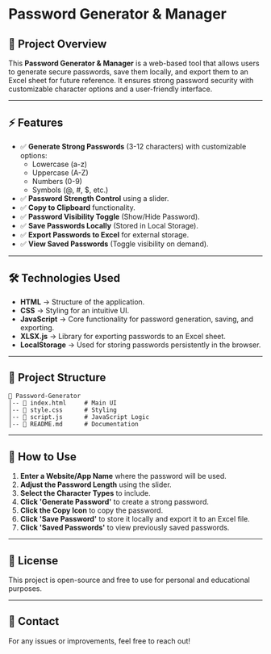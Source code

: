 # Password Generator & Manager

## 📌 Project Overview
This **Password Generator & Manager** is a web-based tool that allows users to generate secure passwords, save them locally, and export them to an Excel sheet for future reference. It ensures strong password security with customizable character options and a user-friendly interface.

---
## ⚡ Features
- ✅ **Generate Strong Passwords** (3-12 characters) with customizable options:
  - Lowercase (a-z)
  - Uppercase (A-Z)
  - Numbers (0-9)
  - Symbols (@, #, $, etc.)
- ✅ **Password Strength Control** using a slider.
- ✅ **Copy to Clipboard** functionality.
- ✅ **Password Visibility Toggle** (Show/Hide Password).
- ✅ **Save Passwords Locally** (Stored in Local Storage).
- ✅ **Export Passwords to Excel** for external storage.
- ✅ **View Saved Passwords** (Toggle visibility on demand).

---
## 🛠️ Technologies Used
- **HTML** → Structure of the application.
- **CSS** → Styling for an intuitive UI.
- **JavaScript** → Core functionality for password generation, saving, and exporting.
- **XLSX.js** → Library for exporting passwords to an Excel sheet.
- **LocalStorage** → Used for storing passwords persistently in the browser.

---
## 📂 Project Structure
```
📂 Password-Generator
│-- 📄 index.html     # Main UI
│-- 📄 style.css      # Styling
│-- 📄 script.js      # JavaScript Logic
│-- 📄 README.md      # Documentation
```

---
## 🚀 How to Use
1. **Enter a Website/App Name** where the password will be used.
2. **Adjust the Password Length** using the slider.
3. **Select the Character Types** to include.
4. **Click 'Generate Password'** to create a strong password.
5. **Click the Copy Icon** to copy the password.
6. **Click 'Save Password'** to store it locally and export it to an Excel file.
7. **Click 'Saved Passwords'** to view previously saved passwords.

---
## 📜 License
This project is open-source and free to use for personal and educational purposes.

---
## 📧 Contact
For any issues or improvements, feel free to reach out!

